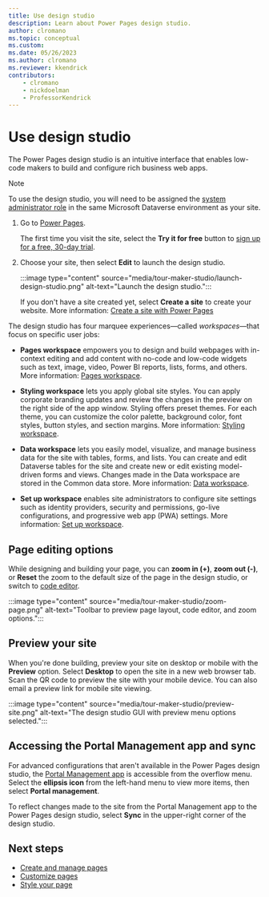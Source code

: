 ```yaml
---
title: Use design studio
description: Learn about Power Pages design studio.
author: clromano
ms.topic: conceptual
ms.custom: 
ms.date: 05/26/2023
ms.author: clromano
ms.reviewer: kkendrick
contributors:
    - clromano
    - nickdoelman
    - ProfessorKendrick
---
```


# Use design studio

The Power Pages design studio is an intuitive interface that enables low-code makers to build and configure rich business web apps.

> [!NOTE]
> To use the design studio, you will need to be assigned the [system administrator role](/power-platform/admin/assign-security-roles) in the same Microsoft Dataverse environment as your site. 

1. Go to [Power Pages](https://make.powerpages.microsoft.com/).

    The first time you visit the site, select the **Try it for free** button to [sign up for a free, 30-day trial](trial-signup.md).

1. Choose your site, then select **Edit** to launch the design studio.

    :::image type="content" source="media/tour-maker-studio/launch-design-studio.png" alt-text="Launch the design studio.":::

    If you don't have a site created yet, select **Create a site** to create your website. More information: [Create a site with Power Pages](create-manage.md)

The design studio has four marquee experiences—called *workspaces*—that focus on specific user jobs:

- **Pages workspace** empowers you to design and build webpages with in-context editing and add content with no-code and low-code widgets such as text, image, video, Power BI reports, lists, forms, and others. More information: [Pages workspace](first-page.md).

- **Styling workspace** lets you apply global site styles. You can apply corporate branding updates and review the changes in the preview on the right side of the app window. Styling offers preset themes. For each theme, you can customize the color palette, background color, font styles, button styles, and section margins. More information: [Styling workspace](style-site.md).

- **Data workspace** lets you easily model, visualize, and manage business data for the site with tables, forms, and lists. You can create and edit Dataverse tables for the site and create new or edit existing model-driven forms and views. Changes made in the Data workspace are stored in the Common data store. More information: [Data workspace](use-data-workspace.md).

- **Set up workspace** enables site administrators to configure site settings such as identity providers, security and permissions, go-live configurations, and progressive web app (PWA) settings. More information: [Set up workspace](..\configure\setup-workspace.md).

## Page editing options

While designing and building your page, you can **zoom in (+)**, **zoom out (-)**, or **Reset** the zoom to the default size of the page in the design studio, or switch to [code editor](code-editor.md).

:::image type="content" source="media/tour-maker-studio/zoom-page.png" alt-text="Toolbar to preview page layout, code editor, and zoom options.":::

## Preview your site

When you're done building, preview your site on desktop or mobile with the **Preview** option. Select **Desktop** to open the site in a new web browser tab. Scan the QR code to preview the site with your mobile device. You can also email a preview link for mobile site viewing.

:::image type="content" source="media/tour-maker-studio/preview-site.png" alt-text="The design studio GUI with preview menu options selected.":::

## Accessing the Portal Management app and sync

For advanced configurations that aren't available in the Power Pages design studio, the [Portal Management app](../configure/portal-management-app.md) is accessible from the overflow menu. Select the **ellipsis icon** from the left-hand menu to view more items, then select **Portal management**.

To reflect changes made to the site from the Portal Management app to the Power Pages design studio, select **Sync** in the upper-right corner of the design studio.

## Next steps

- [Create and manage pages](first-page.md)
- [Customize pages](customize-pages.md)
- [Style your page](style-site.md)
